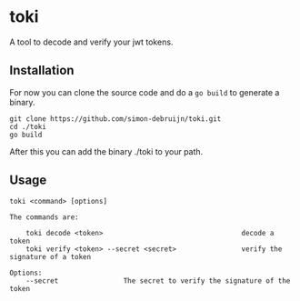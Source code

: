 # toki
A tool to decode and verify your jwt tokens.

## Installation
For now you can clone the source code and do a `go build` to generate a binary.

```
git clone https://github.com/simon-debruijn/toki.git
cd ./toki
go build
```

After this you can add the binary ./toki to your path.

## Usage

```
toki <command> [options]

The commands are:

    toki decode <token>                                  decode a token
    toki verify <token> --secret <secret>                verify the signature of a token

Options:
    --secret                The secret to verify the signature of the token
```
